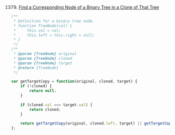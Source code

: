 1379. [Find a Corresponding Node of a Binary Tree in a Clone of That Tree](https://leetcode.com/problems/find-a-corresponding-node-of-a-binary-tree-in-a-clone-of-that-tree/)
```javascript
/**
 * Definition for a binary tree node.
 * function TreeNode(val) {
 *     this.val = val;
 *     this.left = this.right = null;
 * }
 */
/**
 * @param {TreeNode} original
 * @param {TreeNode} cloned
 * @param {TreeNode} target
 * @return {TreeNode}
 */

var getTargetCopy = function(original, cloned, target) {
    if (!cloned) {
        return null;
    }
    
    if (cloned.val === target.val) {
        return cloned;
    }
    
    return getTargetCopy(original, cloned.left, target) || getTargetCopy(original, cloned.right, target);
};
```
